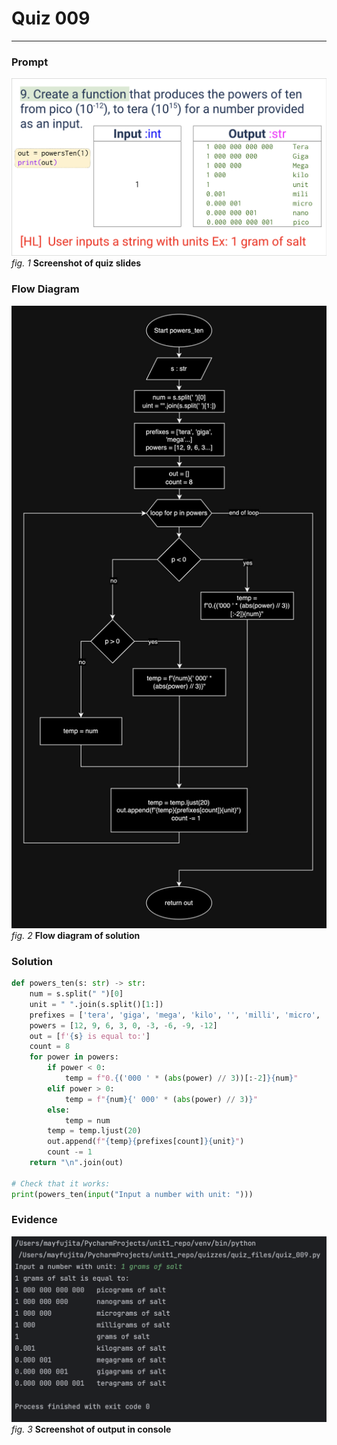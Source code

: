 # Quiz 009
<hr>

### Prompt
![](images/quiz_009_slide.png)
*fig. 1* **Screenshot of quiz slides**

### Flow Diagram
![](images/quiz_009_diagram.jpg)
*fig. 2* **Flow diagram of solution**

### Solution
```.py
def powers_ten(s: str) -> str:
    num = s.split(" ")[0]
    unit = " ".join(s.split()[1:])
    prefixes = ['tera', 'giga', 'mega', 'kilo', '', 'milli', 'micro', 'nano', 'pico']
    powers = [12, 9, 6, 3, 0, -3, -6, -9, -12]
    out = [f'{s} is equal to:']
    count = 8
    for power in powers:
        if power < 0:
            temp = f"0.{('000 ' * (abs(power) // 3))[:-2]}{num}"
        elif power > 0:
            temp = f"{num}{' 000' * (abs(power) // 3)}"
        else:
            temp = num
        temp = temp.ljust(20)
        out.append(f"{temp}{prefixes[count]}{unit}")
        count -= 1
    return "\n".join(out)

# Check that it works:
print(powers_ten(input("Input a number with unit: ")))
```

### Evidence
![](images/quiz_009_evidence.png)
*fig. 3* **Screenshot of output in console**